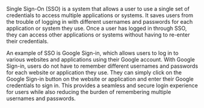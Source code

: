 Single Sign-On (SSO) is a system that allows a user to use a single set of credentials to access multiple applications or systems. It saves users from the trouble of logging in with different usernames and passwords for each application or system they use. Once a user has logged in through SSO, they can access other applications or systems without having to re-enter their credentials.

An example of SSO is Google Sign-in, which allows users to log in to various websites and applications using their Google account. With Google Sign-in, users do not have to remember different usernames and passwords for each website or application they use. They can simply click on the Google Sign-in button on the website or application and enter their Google credentials to sign in. This provides a seamless and secure login experience for users while also reducing the burden of remembering multiple usernames and passwords.